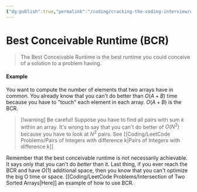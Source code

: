 ```yaml
---
{"dg-publish":true,"permalink":"/coding/cracking-the-coding-interview/concepts/1-3-1-best-conceivable-runtime-bcr/"}
---
```


# Best Conceivable Runtime (BCR)
> The Best Conceivable Runtime is the best runtime you could conceive of a solution to a problem having. 

#### Example
You want to compute the number of elements that two arrays have in common. You already know that you can't do better than $O(A+B)$ time because you have to "touch" each element in each array. $O(A+B)$ is the BCR.

>[!warning] Be careful!
>Suppose you have to find all pairs with sum _k_ within an array.
>It's wrong to say that you can't do better of $O(N^2)$ because you have to look at $N^2$ pairs. See [[Coding/LeetCode Problems/Pairs of Integers with difference k\|Pairs of Integers with difference k]]

Remember that the best conceivable runtime is not necessarily achievable. It says only that you can't do _better_ than it.
Last thing, if you ever reach the BCR and have $O(1)$ additional space, then you know that you can't optimize the big O time or space.
[[Coding/LeetCode Problems/Intersection of Two Sorted Arrays\|Here]] an example of how to use BCR.